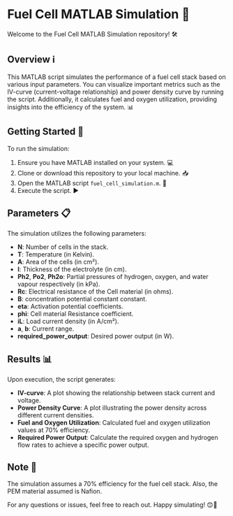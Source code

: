 # Fuel Cell MATLAB Simulation 🚀

Welcome to the Fuel Cell MATLAB Simulation repository! 🛠️

## Overview ℹ️

This MATLAB script simulates the performance of a fuel cell stack based on various input parameters. You can visualize important metrics such as the IV-curve (current-voltage relationship) and power density curve by running the script. Additionally, it calculates fuel and oxygen utilization, providing insights into the efficiency of the system. 📊

## Getting Started 🏁

To run the simulation:

1. Ensure you have MATLAB installed on your system. 💻
2. Clone or download this repository to your local machine. 📥
3. Open the MATLAB script `fuel_cell_simulation.m`. 📝
4. Execute the script. ▶️

## Parameters 📋

The simulation utilizes the following parameters:

- **N**: Number of cells in the stack.
- **T**: Temperature (in Kelvin).
- **A**: Area of the cells (in cm²).
- **l**: Thickness of the electrolyte (in cm).
- **Ph2**, **Po2**, **Ph2o**: Partial pressures of hydrogen, oxygen, and water vapour respectively (in kPa).
- **Rc**: Electrical resistance of the Cell material (in ohms).
- **B**: concentration potential constant constant.
- **eta**: Activation potential coefficients.
- **phi**: Cell material Resistance coefficient.
- **iL**: Load current density (in A/cm²).
- **a**, **b**: Current range.
- **required_power_output**: Desired power output (in W).

## Results 📊

Upon execution, the script generates:

- **IV-curve**: A plot showing the relationship between stack current and voltage.
- **Power Density Curve**: A plot illustrating the power density across different current densities.
- **Fuel and Oxygen Utilization**: Calculated fuel and oxygen utilization values at 70% efficiency.
- **Required Power Output**: Calculate the required oxygen and hydrogen flow rates to achieve a specific power output.

## Note 📝

The simulation assumes a 70% efficiency for the fuel cell stack.
Also, the PEM material assumed is Nafion.

For any questions or issues, feel free to reach out. Happy simulating! 😊🔬
